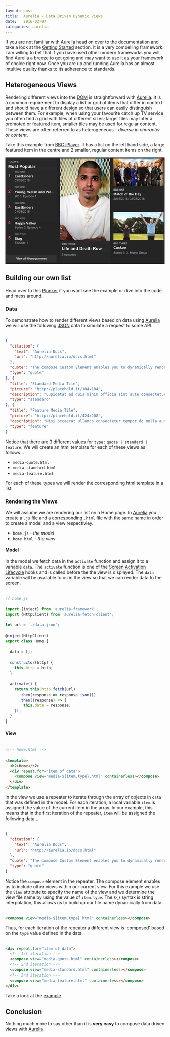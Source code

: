 ```yaml
---
layout: post
title:  Aurelia - Data Driven Dynamic Views
date:   2016-03-07
categories: aurelia
---
```


If you are not familiar with [Aurelia][1] head on over to the documentation and take a look at the [Getting Started][2] section. It is a very compelling framework. I am willing to bet that if you have used other modern frameworks you will find Aurelia a breeze to get going and may want to use it as your framework of choice right now. Once you are up and running Aurelia has an almost intuitive quality thanks to its adherence to standards.

## Heterogeneous Views

Rendering different views into the [DOM][3] is straightforward with [Aurelia][1]. It is a common requirement to display a list or grid of items that differ in context and should have a different design so that users can easily distinguish between them. For example, when using your favourite catch up TV service you often find a grid with tiles of different sizes; larger tiles may infer a promoted or featured item, smaller tiles may be used for regular content. These views are often referred to as heterogeneous - _diverse in character or content_.

Take this example from [BBC iPlayer](http://www.bbc.co.uk/iplayer). It has a list on the left hand side, a large featured item in the centre and 2 smaller, regular content items on the right.

![Example content grid from BBC iPlayer](/img/heterogeneous-grid-iplayer.jpg)

## Building our own list

Head over to this [Plunker][5] if you want see the example or dive into the code and mess around.

### Data

To demonstrate how to render different views based on data using [Aurelia][1] we will use the following [JSON][4] data to simulate a request to some API.

```json

{
  "citation": {
    "text": "Aurelia Docs",
    "url": "http://aurelia.io/docs.html"
  },
  "quote": "The compose Custom Element enables you to dynamically render UI into the DOM. Imagine you have a heterogeneous array of items, but each has a type property which tells you what it is.\r\n",
  "type": "quote"
}, {
  "title": "Standard Media Tile",
  "picture": "http://placehold.it/104x104",
  "description": "Cupidatat ad duis minim officia sint aute consectetur irure minim.\r\n",
  "type": "standard"
}, {
  "title": "Feature Media Tile",
  "picture": "http://placehold.it/424x208",
  "description": "Nisi occaecat ullamco consectetur tempor do nulla aute dolore eiusmod sunt eiusmod duis. Eu id non ipsum deserunt do enim et nostrud cillum ex ea magna deserunt est. Nostrud occaecat reprehenderit in velit veniam magna cupidatat dolor enim fugiat cillum. Lorem culpa exercitation ullamco elit culpa sit. Ut fugiat aliquip cillum mollit cillum tempor. Mollit veniam sint ipsum id nostrud adipisicing cillum tempor. Ex aliqua quis reprehenderit nostrud ullamco consequat.\r\n",
  "type": "feature"
}

```

Notice that there are 3 different values for `type:` `quote | standard | feature`. We will create an html template for each of these views as follows...

- `media-quote.html`
- `media-standard.html`
- `media-feature.html`

For each of these types we will render the corresponding html template in a list.


### Rendering the Views

We will assume we are rendering our list on a Home page. In [Aurelia][1] you create a `.js` file and a corresponding `.html` file with the same name in order to create a model and a view respectivley.

- `home.js` - _the model_
- `home.html` - _the view_


#### Model

In the model we fetch data in the `activate` function and assign it to a variable `data`. The `activate` function is one of the [Screen Activation Lifecycle](http://aurelia.io/docs.html#/aurelia/framework/1.0.0-beta.1.1.4/doc/article/cheat-sheet/7) hooks and is called before the the view is displayed. The `data` variable will be available to us in the view so that we can render data to the screen.

```js

// home.js

import {inject} from 'aurelia-framework';
import {HttpClient} from 'aurelia-fetch-client';

let url = './data.json';

@inject(HttpClient)
export class Home {

  data = [];

  constructor(http) {
    this.http = http;
  }

  activate() {
    return this.http.fetch(url)
      .then(response => response.json())
      .then((response) => {
        this.data = response;
    });
  }
}

```

#### View

```html

<!-- home.html -->

<template>
  <h2>Home</h2>
  <div repeat.for="item of data">
    <compose view="media-${item.type}.html" containerless></compose>
  </div>
</template>

```

In the view we use a repeater to iterate through the array of objects in `data` that was defined in the model. For each iteration, a local variable `item` is assigned the value of the current item in the array. In our example, this means that in the first iteration of the repeater, `item` will be assigned the following data...

```json

{
  "citation": {
    "text": "Aurelia Docs",
    "url": "http://aurelia.io/docs.html"
  },
  "quote": "The compose Custom Element enables you to dynamically render UI into the DOM. Imagine you have a heterogeneous array of items, but each has a type property which tells you what it is.\r\n",
  "type": "quote"
}

```

Notice the `compose` element in the repeater. The compose element enables us to include other views within our current view. For this example we use the `view` attribute to specify the name of the view and we determine the view file name by using the value of `item.type`. The `${}` syntax is string interpolation, this allows us to build up our file name dynamically from data.

```html

<compose view="media-${item.type}.html" containerless></compose>

```

Thus, for each iteration of the repeater a different view is 'composed' based on the `type` value defined in the data.

```html

<div repeat.for="item of data">
  <!-- 1st iteration -->
  <compose view="media-quote.html" containerless></compose>
  <!-- 2nd iteration -->
  <compose view="media-standard.html" containerless></compose>
  <!-- 3rd iteration -->
  <compose view="media-feature.html" containerless></compose>
</div>

```

Take a look at the [example][5].

## Conclusion

Nothing much more to say other than it is **very easy** to compose data driven views with [Aurelia][1].


[1]: http://aurelia.io/
[2]: http://aurelia.io/docs.html#/aurelia/framework/1.0.0-beta.1.1.4/doc/article/getting-started
[3]: https://developer.mozilla.org/en-US/docs/Web/API/Document_Object_Model
[4]: https://en.wikipedia.org/wiki/JSON
[5]: https://plnkr.co/edit/qdiuiU?p=preview
